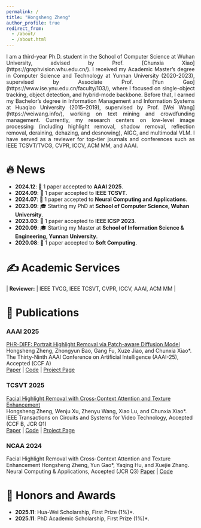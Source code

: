 ```yaml
---
permalink: /
title: "Hongsheng Zheng"
author_profile: true
redirect_from: 
  - /about/
  - /about.html
---
```

<div markdown="1" style="text-align:justify; text-justify:inter-word; hyphens:auto;">
I am a third-year Ph.D. student in the School of Computer Science at Wuhan University, advised by Prof. [Chunxia Xiao](https://graphvision.whu.edu.cn/). I received my Academic Master’s degree in Computer Science and Technology at Yunnan University (2020-2023), supervised by Associate Prof. [Yun Gao](https://www.ise.ynu.edu.cn/faculty/103/), where I focused on single-object tracking, object detection, and hybrid-mode backbone. Before that, I earned my Bachelor’s degree in Information Management and Information Systems at Huaqiao University (2015–2019), supervised by Prof. [Wei Wang](https://weiwang.info/), working on text mining and crowdfunding management. Currently, my research centers on low-level image processing (including highlight removal, shadow removal, reflection removal, deraining, dehazing, and desnowing), AIGC, and multimodal VLM. I have served as a reviewer for top-tier journals and conferences such as IEEE TCSVT/TVCG, CVPR, ICCV, ACM MM, and AAAI.
</div>

🔥 News
======

- **2024.12**: 🎉 1 paper accepted to **AAAI 2025**.  
- **2024.09**: 🎉 1 paper accepted to **IEEE TCSVT**.  
- **2024.07**: 🎉 1 paper accepted to **Neural Computing and Applications**.
- **2023.09**: 🎓 Starting my PhD at **School of Computer Science, Wuhan University**.  
- **2023.03**: 🎉 1 paper accepted to **IEEE ICSP 2023**.
- **2020.09**: 🎓 Starting my Master at **School of Information Science & Engineering, Yunnan University**.
- **2020.08**: 🎉 1 paper accepted to **Soft Computing**.

✍ Academic Services
======
| **Reviewer:** | IEEE TVCG, IEEE TCSVT, CVPR, ICCV, AAAI, ACM MM |


📝 Publications
======
### AAAI 2025  
[PHR-DIFF: Portrait Highlight Removal via Patch-aware Diffusion Model](https://ojs.aaai.org/index.php/AAAI/article/view/33146)  
Hongsheng Zheng, Zhongyun Bao, Gang Fu, Xuze Jiao, and Chunxia Xiao*.  
The Thirty-Ninth AAAI Conference on Artificial Intelligence (AAAI-25), Accepted (CCF A)  
[Paper](https://ojs.aaai.org/index.php/AAAI/article/view/33146) | [Code](https://example.com/) | [Project Page](https://example.com/) 

### TCSVT 2025  
[Facial Highlight Removal with Cross-Context Attention and Texture Enhancement](https://ieeexplore.ieee.org/abstract/document/10701516)  
Hongsheng Zheng, Wenju Xu, Zhenyu Wang, Xiao Lu, and Chunxia Xiao*.  
IEEE Transactions on Circuits and Systems for Video Technology, Accepted (CCF B, JCR Q1)  
[Paper](https://ieeexplore.ieee.org/abstract/document/10701516) | [Code](https://example.com/) | [Project Page](https://example.com/) 

### NCAA 2024
Facial Highlight Removal with Cross-Context Attention and Texture Enhancement 
Hongsheng Zheng, Yun Gao*, Yaqing Hu, and Xuejie Zhang.
Neural Computing & Applications, Accepted (JCR Q3)
[Paper](https://link.springer.com/article/10.1007/s00521-024-10354-4) | [Code](https://example.com/)

🥇 Honors and Awards
======
- **2025.11**: Hua-Wei Scholarship, First Prize (1%)*.
- **2025.11**: PhD Academic Scholarship, First Prize (1%)*.
